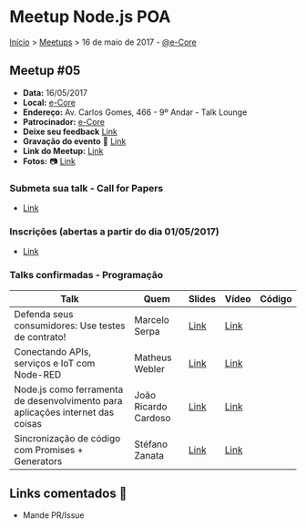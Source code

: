 Meetup Node.js POA
======

[Início](../README.md) > [Meetups](../README.md) > 16 de maio de 2017 - [@e-Core](http://e-core.com)

## Meetup #05

* **Data:** 16/05/2017
* **Local:** [e-Core](http://e-core.com)
* **Endereço:** Av. Carlos Gomes, 466 - 9º Andar - Talk Lounge
* **Patrocinador:** [e-Core](http://e-core.com)
* **Deixe seu feedback** [Link](https://nodejspoa.typeform.com/to/QfHYF4)
* **Gravação do evento** :vhs: [Link](https://www.youtube.com/watch?v=XG7HaNngpes)
* **Link do Meetup:** [Link](https://www.meetup.com/pt-BR/Node-js-Porto-Alegre-Meetup/events/236820678)
* **Fotos:** :camera: [Link](https://www.meetup.com/Node-js-Porto-Alegre-Meetup/photos/27857602)

### Submeta sua talk - Call for Papers

+ [Link](https://github.com/node-poa/Meetups/issues/9)

### Inscrições (abertas a partir do dia 01/05/2017)

+ [Link](https://www.meetup.com/pt-BR/Node-js-Porto-Alegre-Meetup/events/236820678)

### Talks confirmadas - Programação

| Talk            | Quem           | Slides                                                            | Vídeo | Código |
| --------------- | -------------  | ----------------------------------------------------------------- | ----- | ------ |
| Defenda seus consumidores: Use testes de contrato! | Marcelo Serpa | [Link](https://github.com/node-poa/Meetups/blob/master/meetups/files/05/Defenda_seus_consumidores-Marcelo_Serpa.pdf) |[Link](https://youtu.be/XG7HaNngpes?t=27m1s) | | |
| Conectando APIs, serviços e IoT com Node-RED | Matheus Webler |[Link](http://mwebler.me/node-meetup-nodered) |[Link](https://youtu.be/XG7HaNngpes?t=42m50s)| | |
| Node.js como ferramenta de desenvolvimento para aplicações internet das coisas | João Ricardo Cardoso |[Link](https://github.com/node-poa/Meetups/blob/master/meetups/files/05/Node_como_ferramenta_de_desenvolvimento_para_aplicacoes_internet_das_coisas.pdf) | [Link](https://youtu.be/XG7HaNngpes?t=1h3m20s)|| |
| Sincronização de código com Promises + Generators | Stéfano Zanata | [Link](https://github.com/node-poa/Meetups/blob/master/meetups/files/05/node_sync-Stefano_Zanata.pdf) | [Link](https://youtu.be/XG7HaNngpes?t=1h42m40s)| | |

## Links comentados :speech_balloon:
- Mande PR/Issue
